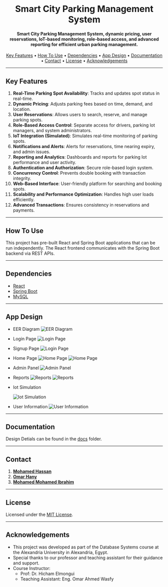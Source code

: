 <h1 align="center">
  <br>  
  <!-- <a href=""><img src="docs\images\logo.png" alt="Smart-City-Parking-Management-System" width="200"></a> -->
  <br>
  Smart City Parking Management System
  <br>
</h1>

<h4 align="center">Smart City Parking Management System, dynamic pricing, user reservations, IoT-based monitoring, role-based access, and advanced reporting for efficient urban parking management.</h4>


<!-- <p align="center">
  <a href="https://badge.fury.io/js/electron-markdownify">
    <img src="https://badge.fury.io/js/electron-markdownify.svg"
         alt="Gitter">
  </a>
  <a href="https://gitter.im/amitmerchant1990/electron-markdownify"><img src="https://badges.gitter.im/amitmerchant1990/electron-markdownify.svg"></a>
  <a href="https://saythanks.io/to/bullredeyes@gmail.com">
      <img src="https://img.shields.io/badge/SayThanks.io-%E2%98%BC-1EAEDB.svg">
  </a>
  <a href="https://www.paypal.me/AmitMerchant">
    <img src="https://img.shields.io/badge/$-donate-ff69b4.svg?maxAge=2592000&amp;style=flat">
  </a>
</p> -->

<p align="center">
  <a href="#key-features">Key Features</a> •
  <a href="#how-to-use">How To Use</a> •
  <a href="#dependencies">Dependencies</a> •
  <a href="#app-design">App Design</a> •
  <a href="#documentation">Documentation</a> •
  <a href="#contact">Contact</a> •
  <a href="#license">License</a> •
  <a href="#acknowledgements">Acknowledgements</a>
</p>

<!-- ![screenshot](https://raw.githubusercontent.com/amitmerchant1990/electron-markdownify/master/app/img/markdownify.gif) -->

---

## Key Features

1. **Real-Time Parking Spot Availability**: Tracks and updates spot status in real-time.  
2. **Dynamic Pricing**: Adjusts parking fees based on time, demand, and location.  
3. **User Reservations**: Allows users to search, reserve, and manage parking spots.  
4. **Role-Based Access Control**: Separate access for drivers, parking lot managers, and system administrators.  
5. **IoT Integration (Simulated)**: Simulates real-time monitoring of parking spots.  
6. **Notifications and Alerts**: Alerts for reservations, time nearing expiry, and admin issues.  
7. **Reporting and Analytics**: Dashboards and reports for parking lot performance and user activity.  
8. **Authentication and Authorization**: Secure role-based login system.  
9. **Concurrency Control**: Prevents double booking with transaction integrity.  
10. **Web-Based Interface**: User-friendly platform for searching and booking spots.  
11. **Scalability and Performance Optimization**: Handles high user loads efficiently.  
12. **Advanced Transactions**: Ensures consistency in reservations and payments.  

---

## How To Use

This project has pre-built React and Spring Boot applications that can be run independently. The React frontend communicates with the Spring Boot backend via REST APIs.



---

## Dependencies

- [React](https://reactjs.org/)
- [Spring Boot](https://spring.io/projects/spring-boot)
- [MySQL](https://www.mysql.com/)

---

## App Design

- EER Diagram
  ![EER Diagram](docs/img/eerd.png)
- Login Page
  ![Login Page](docs/img/login.jpg)
- Signup Page
  ![Login Page](docs/img/signup.jpg)
- Home Page
  ![Home Page](docs/img/homePage1.png)
  ![Home Page](docs/img/homePage2.png)
- Admin Panel
  ![Admin Panel](docs/img/adminPanel.jpg) 
- Reports
  ![Reports](docs/img/adminReport.png)
  ![Reports](docs/img/parkingSpotReport.png)
- Iot Simulation
  
  ![Iot Simulation](docs/img/iotSimulation.png)
- User Information
  ![User Information](docs/img/userInformation.jpg)
---

## Documentation

Design Detials can be found in the [docs](docs/report.pdf) folder.

---

## Contact

1. [**Mohamed Hassan**](https://github.com/mohassan5286)
2. [**Omar Hany**](https://github.com/OmarHani4306)
3. [**Mohamed Mohamed Ibrahim**](https://github.com/Mohamed-Mohamed-Ibrahim)

---

## License

Licensed under the [MIT License](LICENSE).

---

## Acknowledgements

- This project was developed as part of the Database Systems course at the Alexandria University in Alexandria, Egypt.
- Special thanks to our professor and teaching assistant for their guidance and support.
- Course Instructor:
  - Prof: Dr. Hicham Elmongui
  - Teaching Assistant: Eng. Omar Ahmed Wasfy
